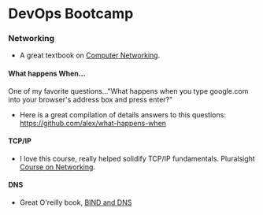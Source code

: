 # DevOps Bootcamp

### Networking

- A great textbook on [Computer Networking](https://amzn.to/3uQEfGd).

#### What happens When...

One of my favorite questions..."What happens when you type google.com into your browser's address box and press enter?"

- Here is a great compilation of details answers to this questions:
https://github.com/alex/what-happens-when

#### TCP/IP

- I love this course, really helped solidify TCP/IP fundamentals. Pluralsight [Course on Networking](https://app.pluralsight.com/library/courses/networking-cisco-ccna-200-125-100-105/table-of-contents).

#### DNS

- Great O'reilly book, [BIND and DNS](http://shop.oreilly.com/product/9780596100575.do)

